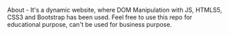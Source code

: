 About - It's a dynamic website, where DOM Manipulation with JS, HTMLS5, CSS3 and Bootstrap has been used. Feel free to use this repo for educational purpose, can't be used for business purpose.